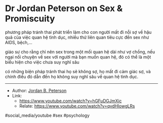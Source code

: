 # Dr Jordan Peterson on Sex & Promiscuity

phương pháp tránh thai phát triển làm cho con người mất đi nỗi sợ về hậu quả của việc quan hệ tình dục,
nhiều thứ liên quan tiêu cực đến sex như AIDS, bệch,...

giáo sư cho rằng chỉ nên sex trong một mối quan hệ dài như vợ chồng,
nếu ngại nối chuyện về sex với người mà bạn muốn quan hệ, đó có thể là một biểu hiện cho việc chưa suy nghĩ sâu 

có những biện pháp tránh thai họ sẽ không sợ, họ mất đi cảm giác sợ, và chính điều đó dẫn đến họ không suy nghĩ sâu về quan hệ tình dục.

---

- Author: [Jordan B. Peterson](Jordan%20B.%20Peterson.md)
- Link:
  - https://www.youtube.com/watch?v=hGFuDGJmXic
  - Relate: https://www.youtube.com/watch?v=qvdHIowgLRs

#social_media/youtube #sex #psychology

